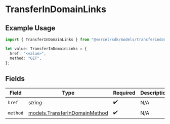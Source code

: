 # TransferInDomainLinks

## Example Usage

```typescript
import { TransferInDomainLinks } from "@vercel/sdk/models/transferindomainop.js";

let value: TransferInDomainLinks = {
  href: "<value>",
  method: "GET",
};
```

## Fields

| Field                                                                | Type                                                                 | Required                                                             | Description                                                          |
| -------------------------------------------------------------------- | -------------------------------------------------------------------- | -------------------------------------------------------------------- | -------------------------------------------------------------------- |
| `href`                                                               | *string*                                                             | :heavy_check_mark:                                                   | N/A                                                                  |
| `method`                                                             | [models.TransferInDomainMethod](../models/transferindomainmethod.md) | :heavy_check_mark:                                                   | N/A                                                                  |
